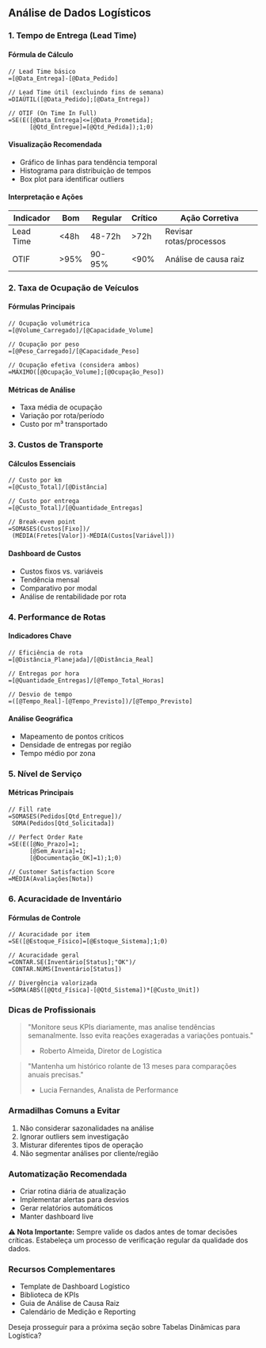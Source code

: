 ## Análise de Dados Logísticos

### 1. Tempo de Entrega (Lead Time)

#### Fórmula de Cálculo
```excel
// Lead Time básico
=[@Data_Entrega]-[@Data_Pedido]

// Lead Time útil (excluindo fins de semana)
=DIAÚTIL([@Data_Pedido];[@Data_Entrega])

// OTIF (On Time In Full)
=SE(E([@Data_Entrega]<=[@Data_Prometida];
      [@Qtd_Entregue]=[@Qtd_Pedida]);1;0)
```

#### Visualização Recomendada
- Gráfico de linhas para tendência temporal
- Histograma para distribuição de tempos
- Box plot para identificar outliers

#### Interpretação e Ações
| Indicador | Bom | Regular | Crítico | Ação Corretiva |
|-----------|-----|----------|----------|----------------|
| Lead Time | <48h | 48-72h | >72h | Revisar rotas/processos |
| OTIF | >95% | 90-95% | <90% | Análise de causa raiz |

### 2. Taxa de Ocupação de Veículos

#### Fórmulas Principais
```excel
// Ocupação volumétrica
=[@Volume_Carregado]/[@Capacidade_Volume]

// Ocupação por peso
=[@Peso_Carregado]/[@Capacidade_Peso]

// Ocupação efetiva (considera ambos)
=MÁXIMO([@Ocupação_Volume];[@Ocupação_Peso])
```

#### Métricas de Análise
- Taxa média de ocupação
- Variação por rota/período
- Custo por m³ transportado

### 3. Custos de Transporte

#### Cálculos Essenciais
```excel
// Custo por km
=[@Custo_Total]/[@Distância]

// Custo por entrega
=[@Custo_Total]/[@Quantidade_Entregas]

// Break-even point
=SOMASES(Custos[Fixo])/
 (MÉDIA(Fretes[Valor])-MÉDIA(Custos[Variável]))
```

#### Dashboard de Custos
- Custos fixos vs. variáveis
- Tendência mensal
- Comparativo por modal
- Análise de rentabilidade por rota

### 4. Performance de Rotas

#### Indicadores Chave
```excel
// Eficiência de rota
=[@Distância_Planejada]/[@Distância_Real]

// Entregas por hora
=[@Quantidade_Entregas]/[@Tempo_Total_Horas]

// Desvio de tempo
=([@Tempo_Real]-[@Tempo_Previsto])/[@Tempo_Previsto]
```

#### Análise Geográfica
- Mapeamento de pontos críticos
- Densidade de entregas por região
- Tempo médio por zona

### 5. Nível de Serviço

#### Métricas Principais
```excel
// Fill rate
=SOMASES(Pedidos[Qtd_Entregue])/
 SOMA(Pedidos[Qtd_Solicitada])

// Perfect Order Rate
=SE(E([@No_Prazo]=1;
      [@Sem_Avaria]=1;
      [@Documentação_OK]=1);1;0)

// Customer Satisfaction Score
=MÉDIA(Avaliações[Nota])
```

### 6. Acuracidade de Inventário

#### Fórmulas de Controle
```excel
// Acuracidade por item
=SE([@Estoque_Físico]=[@Estoque_Sistema];1;0)

// Acuracidade geral
=CONTAR.SE(Inventário[Status];"OK")/
 CONTAR.NÚMS(Inventário[Status])

// Divergência valorizada
=SOMA(ABS([@Qtd_Física]-[@Qtd_Sistema])*[@Custo_Unit])
```

### Dicas de Profissionais

> "Monitore seus KPIs diariamente, mas analise tendências semanalmente. Isso evita reações exageradas a variações pontuais."
> - Roberto Almeida, Diretor de Logística

> "Mantenha um histórico rolante de 13 meses para comparações anuais precisas."
> - Lucia Fernandes, Analista de Performance

### Armadilhas Comuns a Evitar
1. Não considerar sazonalidades na análise
2. Ignorar outliers sem investigação
3. Misturar diferentes tipos de operação
4. Não segmentar análises por cliente/região

### Automatização Recomendada
- Criar rotina diária de atualização
- Implementar alertas para desvios
- Gerar relatórios automáticos
- Manter dashboard live

**⚠️ Nota Importante:**
Sempre valide os dados antes de tomar decisões críticas. Estabeleça um processo de verificação regular da qualidade dos dados.

### Recursos Complementares
- Template de Dashboard Logístico
- Biblioteca de KPIs
- Guia de Análise de Causa Raiz
- Calendário de Medição e Reporting

Deseja prosseguir para a próxima seção sobre Tabelas Dinâmicas para Logística?
